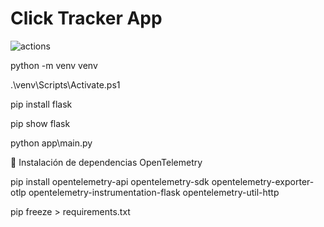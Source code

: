 # Click Tracker App

![actions](https://github.com/Aaronalejandretato/click-tracker-app/actions/workflows/actions.yml/badge.svg)

python -m venv venv

.\venv\Scripts\Activate.ps1

pip install flask

pip show flask

python app\main.py


🧩 Instalación de dependencias OpenTelemetry

pip install opentelemetry-api opentelemetry-sdk opentelemetry-exporter-otlp opentelemetry-instrumentation-flask opentelemetry-util-http


pip freeze > requirements.txt
